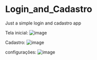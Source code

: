# Login_and_Cadastro 

Just a simple login and cadastro app 

Tela inicial: 
![image](https://github.com/Mateuxx/Login_and_Cadastro/assets/83120884/1904007c-8eb1-437d-bd69-55061c41d467)

Cadastro: 
![image](https://github.com/Mateuxx/Login_and_Cadastro/assets/83120884/99fe473e-5525-4cab-a8ef-9b97cefe055d)

configurações: 
![image](https://github.com/Mateuxx/Login_and_Cadastro/assets/83120884/c502d1cd-d23f-4251-b922-d2aacbf62e9b)
